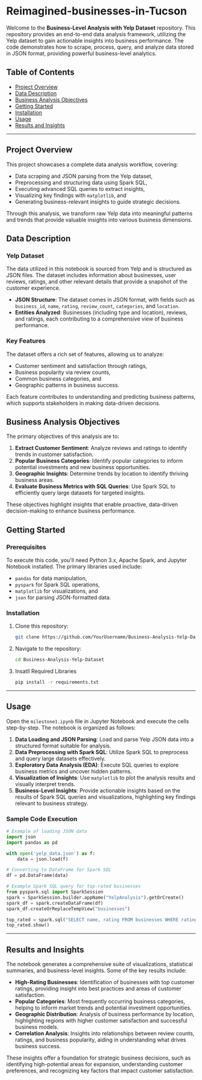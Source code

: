 # Reimagined-businesses-in-Tucson

Welcome to the **Business-Level Analysis with Yelp Dataset** repository. This repository provides an end-to-end data analysis framework, utilizing the Yelp dataset to gain actionable insights into business performance. The code demonstrates how to scrape, process, query, and analyze data stored in JSON format, providing powerful business-level analytics.

## Table of Contents
- [Project Overview](#project-overview)
- [Data Description](#data-description)
- [Business Analysis Objectives](#business-analysis-objectives)
- [Getting Started](#getting-started)
- [Installation](#installation)
- [Usage](#usage)
- [Results and Insights](#results-and-insights)

---

## Project Overview

This project showcases a complete data analysis workflow, covering:
- Data scraping and JSON parsing from the Yelp dataset,
- Preprocessing and structuring data using Spark SQL,
- Executing advanced SQL queries to extract insights,
- Visualizing key findings with `matplotlib`, and
- Generating business-relevant insights to guide strategic decisions.

Through this analysis, we transform raw Yelp data into meaningful patterns and trends that provide valuable insights into various business dimensions.

## Data Description

### Yelp Dataset
The data utilized in this notebook is sourced from Yelp and is structured as JSON files. The dataset includes information about businesses, user reviews, ratings, and other relevant details that provide a snapshot of the customer experience.

- **JSON Structure**: The dataset comes in JSON format, with fields such as `business_id`, `name`, `rating`, `review_count`, `categories`, and `location`.
- **Entities Analyzed**: Businesses (including type and location), reviews, and ratings, each contributing to a comprehensive view of business performance.

### Key Features
The dataset offers a rich set of features, allowing us to analyze:
- Customer sentiment and satisfaction through ratings,
- Business popularity via review counts,
- Common business categories, and
- Geographic patterns in business success.

Each feature contributes to understanding and predicting business patterns, which supports stakeholders in making data-driven decisions.

## Business Analysis Objectives

The primary objectives of this analysis are to:
1. **Extract Customer Sentiment**: Analyze reviews and ratings to identify trends in customer satisfaction.
2. **Popular Business Categories**: Identify popular categories to inform potential investments and new business opportunities.
3. **Geographic Insights**: Determine trends by location to identify thriving business areas.
4. **Evaluate Business Metrics with SQL Queries**: Use Spark SQL to efficiently query large datasets for targeted insights.

These objectives highlight insights that enable proactive, data-driven decision-making to enhance business performance.

## Getting Started

### Prerequisites
To execute this code, you'll need Python 3.x, Apache Spark, and Jupyter Notebook installed. The primary libraries used include:
- `pandas` for data manipulation,
- `pyspark` for Spark SQL operations,
- `matplotlib` for visualizations, and
- `json` for parsing JSON-formatted data.

### Installation

1. Clone this repository:
   ```bash
   git clone https://github.com/YourUsername/Business-Analysis-Yelp-Dataset.git
    ```
2. Navigate to the repository:
   ```bash
   cd Business-Analysis-Yelp-Dataset
   ```
3. Insatll Required Libraries
   ```bash
   pip install -r requirements.txt
   ```

---

## Usage

Open the `milestone1.ipynb` file in Jupyter Notebook and execute the cells step-by-step. The notebook is organized as follows:

1. **Data Loading and JSON Parsing**: Load and parse Yelp JSON data into a structured format suitable for analysis.
2. **Data Preprocessing with Spark SQL**: Utilize Spark SQL to preprocess and query large datasets effectively.
3. **Exploratory Data Analysis (EDA)**: Execute SQL queries to explore business metrics and uncover hidden patterns.
4. **Visualization of Insights**: Use `matplotlib` to plot the analysis results and visually interpret trends.
5. **Business-Level Insights**: Provide actionable insights based on the results of Spark SQL queries and visualizations, highlighting key findings relevant to business strategy.

### Sample Code Execution

```python
# Example of loading JSON data
import json
import pandas as pd

with open('yelp_data.json') as f:
    data = json.load(f)

# Converting to DataFrame for Spark SQL
df = pd.DataFrame(data)

# Example Spark SQL query for top-rated businesses
from pyspark.sql import SparkSession
spark = SparkSession.builder.appName("YelpAnalysis").getOrCreate()
spark_df = spark.createDataFrame(df)
spark_df.createOrReplaceTempView("businesses")

top_rated = spark.sql("SELECT name, rating FROM businesses WHERE rating > 4.5")
top_rated.show()
```
---
## Results and Insights

The notebook generates a comprehensive suite of visualizations, statistical summaries, and business-level insights. Some of the key results include:

- **High-Rating Businesses**: Identification of businesses with top customer ratings, providing insight into best practices and areas of customer satisfaction.
- **Popular Categories**: Most frequently occurring business categories, helping to inform market trends and potential investment opportunities.
- **Geographic Distribution**: Analysis of business performance by location, highlighting regions with higher customer satisfaction and successful business models.
- **Correlation Analysis**: Insights into relationships between review counts, ratings, and business popularity, aiding in understanding what drives business success.

These insights offer a foundation for strategic business decisions, such as identifying high-potential areas for expansion, understanding customer preferences, and recognizing key factors that impact customer satisfaction.

      

